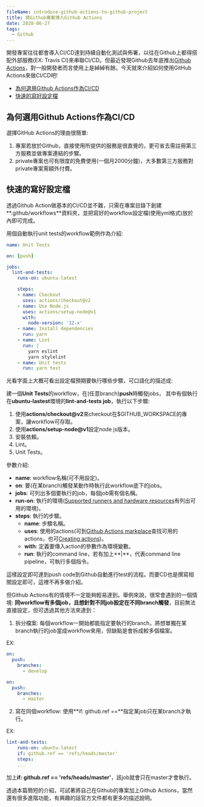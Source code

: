 ```yaml
---
fileName: introduce-github-actions-to-github-project
title: 將Github專案導入Github Actions
date: 2020-06-27
tags:
  - Github
---
```

開發專案往往都會導入CI/CD達到持續自動化測試與佈署，以往在Github上都得搭配外部服務(EX: Travis CI)來串聯CI/CD。但最近發現Github去年底推出[Github Actions](https://help.github.com/en/actions)，對一般開發者而言使用上是綽綽有餘。今天就來介紹如何使用GitHub Actions來做CI/CD吧!

- [為何選用Github Actions作為CI/CD](#為何選用github-actions作為cicd)
- [快速的寫好設定檔](#快速的寫好設定檔)

## 為何選用Github Actions作為CI/CD
選擇GitHub Actions的理由很簡單:
1. 專案若放於Github，直接使用所提供的服務是很直覺的，更可省去需註冊第三方服務並做專案連結的步驟。
2. private專案也可有限度的免費使用(一個月2000分鐘)，大多數第三方服務對private專案需額外付費。

## 快速的寫好設定檔
透過Github Action做基本的CI/CD並不難，只需在專案目錄下創建**.github/workflows**資料夾，並把寫好的workflow設定檔(使用yml格式)放於內即可完成。

用個自動執行unit tests的workflow範例作為介紹:

```yml
name: Unit Tests

on: [push]

jobs:
  lint-and-tests:
    runs-on: ubuntu-latest

    steps:
    - name: Checkout
      uses: actions/checkout@v2
    - name: Use Node.js
      uses: actions/setup-node@v1
      with:
        node-version: '12.x'
    - name: Install dependencies
      run: yarn
    - name: Lint
      run: |
        yarn eslint
        yarn stylelint
    - name: Unit tests
      run: yarn test
```

光看字面上大概可看出設定檔預期要執行哪些步驟，可口語化的描述成:

建一個**Unit Tests**的workflow，在(任意branch)**push**時觸發jobs，
其中有個執行在**ubuntu-lastest**環境的**lint-and-tests job**，執行以下步驟:
1. 使用**actions/checkout@v2**來checkout在$GITHUB_WORKSPACE的專案，讓workflow可存取。
2. 使用**actions/setup-node@v1**設定node js版本。
3. 安裝依賴。
4. Lint。
5. Unit Tests。

參數介紹:
- **name**: workflow名稱(可不用設定)。
- **on**: 要(在某branch)觸發某動作時執行此workflow底下的jobs。
- **jobs**: 可列出多個要執行的job，每個job需有個名稱。
- **run-on**: 執行的環境([Supported runners and hardware resources](https://help.github.com/en/actions/reference/virtual-environments-for-github-hosted-runners#supported-runners-and-hardware-resources)有列出可用的環境)。
- **steps**: 執行的步驟。
  - **name**: 步驟名稱。
  - **uses**: 使用的actions(可到[Github Actions markplace](https://github.com/marketplace)查找可用的actions，也可[Creating actions](https://help.github.com/en/actions/creating-actions))。
  - **with**: 定義要傳入action的參數作為環境變數。
  - **run**: 執行的command line，若有加上**|**，代表command line pipeline，可執行多個指令。

這樣設定即可達到push code到Github自動進行test的流程。而要CD也是撰寫相關設定即可，這裡不再多做介紹。

但Github Actions有的情境不一定能夠輕易達到。舉例來說，很常會遇到的一個情境: **同workflow有多個job，且想針對不同job設定在不同branch觸發**，目前無法直接設定，但可透過其他方法來達到：

1. 拆分檔案: 每個workflow一開始都能指定要執行的branch，將想單獨在某branch執行的job當成workflow來用，但缺點是會拆成較多個檔案。

EX:

```yml
on:
  push:
    branches:
      - develop
```

```yml
on:
  push:
    branches:
      - master
```

2. 寫在同個workflow: 使用**if: github.ref ==**指定某job只在某branch才執行。

EX:

```yml
lint-and-tests:
    runs-on: ubuntu-latest
    if: github.ref == 'refs/heads/master'
    steps:
    ...
```

加上**if: github.ref == 'refs/heads/master'**，該job就會只在master才會執行。

透過本篇簡短的介紹，可試著將自己在Github的專案加上Github Actions，當然還有很多進階功能，有興趣的話官方文件都有更多的描述說明。